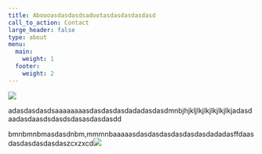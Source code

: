 ```yaml
---
title: Aboooasdasdasdsadootasdasdasdasdasd
call_to_action: Contact
large_header: false
type: about
menu:
  main:
    weight: 1
  footer:
    weight: 2
---
```

![](/uploads/cinnamon-1.jpeg)

adasdasdasdsaaaaaaaasdasdasdasdadadasdasdmnbjhjkljlkjlkjlkjlkjlkjadasdaadasdaasdsdasdsdasasdasdasdd

bmnbmnbmasdasdnbm,mmmnbaaaaasdasdasdasdasdasdasdadadasffdaasdasdasdasdasdaszcxzxcd![](/uploads/paprika.jpg)